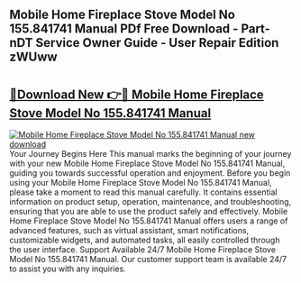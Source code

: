 ## Mobile Home Fireplace Stove Model No 155.841741 Manual PDf Free Download - Part-nDT Service Owner Guide - User Repair Edition zWUww

# <h2><a href="http://bc26527.oget.top/?id=Mobile+Home+Fireplace+Stove+Model+No+155.841741+Manual">🔗Download New 👉🔴 Mobile Home Fireplace Stove Model No 155.841741 Manual</a></h2>

[![Mobile Home Fireplace Stove Model No 155.841741 Manual new download](https://i.imgur.com/5g1atiW.png)](http://bc26527.oget.top/?id=Mobile+Home+Fireplace+Stove+Model+No+155.841741+Manual)
Your Journey Begins Here This manual marks the beginning of your journey with your new Mobile Home Fireplace Stove Model No 155.841741 Manual, guiding you towards successful operation and enjoyment. Before you begin using your Mobile Home Fireplace Stove Model No 155.841741 Manual, please take a moment to read this manual carefully. It contains essential information on product setup, operation, maintenance, and troubleshooting, ensuring that you are able to use the product safely and effectively. Mobile Home Fireplace Stove Model No 155.841741 Manual offers users a range of advanced features, such as virtual assistant, smart notifications, customizable widgets, and automated tasks, all easily controlled through the user interface. Support Available 24/7 Mobile Home Fireplace Stove Model No 155.841741 Manual. Our customer support team is available 24/7 to assist you with any inquiries.
